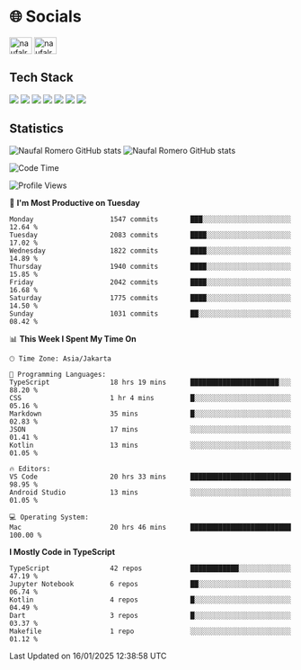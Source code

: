 <h1 align="">🌐 Socials</h1>
<p align="left">
<a href="https://linkedin.com/in/naufal-romero-putra-pratama-9ab816177/" target="blank"><img align="center" src="https://raw.githubusercontent.com/rahuldkjain/github-profile-readme-generator/master/src/images/icons/Social/linked-in-alt.svg" alt="naufalromero" height="30" width="40" /></a>
<a href="https://instagram.com/naufalromero" target="blank"><img align="center" src="https://raw.githubusercontent.com/rahuldkjain/github-profile-readme-generator/master/src/images/icons/Social/instagram.svg" alt="naufalromero" height="30" width="40" /></a>
</p>


<h2 align="">Tech Stack</h2>
<div align="">
  <img src="https://img.shields.io/badge/next.js-000000?style=for-the-badge&logo=nextdotjs&logoColor=white"/>
 <img src="https://img.shields.io/badge/typescript-%23007ACC.svg?style=for-the-badge&logo=typescript&logoColor=white"/>
 <img src="https://img.shields.io/badge/react-%2320232a.svg?style=for-the-badge&logo=react&logoColor=%2361DAFB"/>
 <img src="https://img.shields.io/badge/tailwindcss-%2338B2AC.svg?style=for-the-badge&logo=tailwind-css&logoColor=white"/>
 <img src="https://img.shields.io/badge/Prisma-3982CE?style=for-the-badge&logo=Prisma&logoColor=white"/>
 <img src="https://img.shields.io/badge/javascript-%23323330.svg?style=for-the-badge&logo=javascript&logoColor=%23F7DF1E"/>
 <img src="https://img.shields.io/badge/java-%23ED8B00.svg?style=for-the-badge&logo=openjdk&logoColor=white"/>
</div>


<h2 align="">Statistics</h2>
<div align="">
<img src="https://github-readme-stats-xi-nine-74.vercel.app/api?username=romves&show_icons=true&theme=tokyonight&include_all_commits=true&count_private=true" alt="Naufal Romero GitHub stats"/>
<img src="https://github-readme-stats-xi-nine-74.vercel.app/api/top-langs/?username=romves&theme=tokyonight&hide_border=false&include_all_commits=true&count_private=true&layout=compact" alt="Naufal Romero GitHub stats"/>
</div>

<!--START_SECTION:waka-->
![Code Time](http://img.shields.io/badge/Code%20Time-1%2C922%20hrs%2051%20mins-blue)

![Profile Views](http://img.shields.io/badge/Profile%20Views-3-blue)

📅 **I'm Most Productive on Tuesday** 

```text
Monday                   1547 commits        ███░░░░░░░░░░░░░░░░░░░░░░   12.64 % 
Tuesday                  2083 commits        ████░░░░░░░░░░░░░░░░░░░░░   17.02 % 
Wednesday                1822 commits        ████░░░░░░░░░░░░░░░░░░░░░   14.89 % 
Thursday                 1940 commits        ████░░░░░░░░░░░░░░░░░░░░░   15.85 % 
Friday                   2042 commits        ████░░░░░░░░░░░░░░░░░░░░░   16.68 % 
Saturday                 1775 commits        ████░░░░░░░░░░░░░░░░░░░░░   14.50 % 
Sunday                   1031 commits        ██░░░░░░░░░░░░░░░░░░░░░░░   08.42 % 
```


📊 **This Week I Spent My Time On** 

```text
🕑︎ Time Zone: Asia/Jakarta

💬 Programming Languages: 
TypeScript               18 hrs 19 mins      ██████████████████████░░░   88.20 % 
CSS                      1 hr 4 mins         █░░░░░░░░░░░░░░░░░░░░░░░░   05.16 % 
Markdown                 35 mins             █░░░░░░░░░░░░░░░░░░░░░░░░   02.83 % 
JSON                     17 mins             ░░░░░░░░░░░░░░░░░░░░░░░░░   01.41 % 
Kotlin                   13 mins             ░░░░░░░░░░░░░░░░░░░░░░░░░   01.05 % 

🔥 Editors: 
VS Code                  20 hrs 33 mins      █████████████████████████   98.95 % 
Android Studio           13 mins             ░░░░░░░░░░░░░░░░░░░░░░░░░   01.05 % 

💻 Operating System: 
Mac                      20 hrs 46 mins      █████████████████████████   100.00 % 
```

**I Mostly Code in TypeScript** 

```text
TypeScript               42 repos            ████████████░░░░░░░░░░░░░   47.19 % 
Jupyter Notebook         6 repos             ██░░░░░░░░░░░░░░░░░░░░░░░   06.74 % 
Kotlin                   4 repos             █░░░░░░░░░░░░░░░░░░░░░░░░   04.49 % 
Dart                     3 repos             █░░░░░░░░░░░░░░░░░░░░░░░░   03.37 % 
Makefile                 1 repo              ░░░░░░░░░░░░░░░░░░░░░░░░░   01.12 % 
```




 Last Updated on 16/01/2025 12:38:58 UTC
<!--END_SECTION:waka-->
